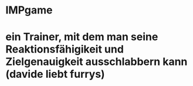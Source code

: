# IMPgame
# ein Trainer, mit dem man seine Reaktionsfähigikeit und Zielgenauigkeit ausschlabbern kann (davide liebt furrys)
